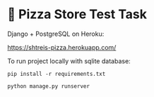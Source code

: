 # 🍕 Pizza Store Test Task 
Django + PostgreSQL on Heroku:

https://shtreis-pizza.herokuapp.com/

To run project locally with sqlite database:
```commandline
pip install -r requirements.txt

python manage.py runserver
```

